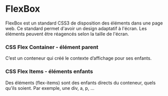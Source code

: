 # FlexBox

FlexBox est un standard CSS3 de disposition des éléments dans
une page web. Ce standard permet d'avoir un design adaptatif à
l'écran. Les éléments peuvent être réagencés selon la taille de
l'écran.

### CSS Flex Container - élément parent

C’est un conteneur qui créé le contexte d’affichage pour ses enfants.

### CSS Flex Items - éléments enfants

Des éléments (flex-items) sont des enfants directs du conteneur, quels qu’ils soient. Par exemple, une div, a, p, …
